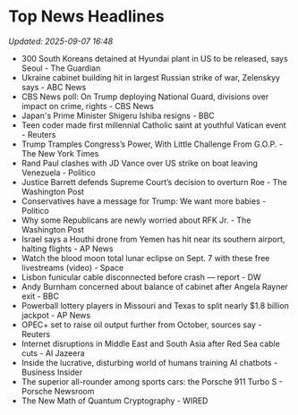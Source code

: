 # Top News Headlines

_Updated: 2025-09-07 16:48_

- 300 South Koreans detained at Hyundai plant in US to be released, says Seoul - The Guardian
- Ukraine cabinet building hit in largest Russian strike of war, Zelenskyy says - ABC News
- CBS News poll: On Trump deploying National Guard, divisions over impact on crime, rights - CBS News
- Japan's Prime Minister Shigeru Ishiba resigns - BBC
- Teen coder made first millennial Catholic saint at youthful Vatican event - Reuters
- Trump Tramples Congress’s Power, With Little Challenge From G.O.P. - The New York Times
- Rand Paul clashes with JD Vance over US strike on boat leaving Venezuela - Politico
- Justice Barrett defends Supreme Court’s decision to overturn Roe - The Washington Post
- Conservatives have a message for Trump: We want more babies - Politico
- Why some Republicans are newly worried about RFK Jr. - The Washington Post
- Israel says a Houthi drone from Yemen has hit near its southern airport, halting flights - AP News
- Watch the blood moon total lunar eclipse on Sept. 7 with these free livestreams (video) - Space
- Lisbon funicular cable disconnected before crash — report - DW
- Andy Burnham concerned about balance of cabinet after Angela Rayner exit - BBC
- Powerball lottery players in Missouri and Texas to split nearly $1.8 billion jackpot - AP News
- OPEC+ set to raise oil output further from October, sources say - Reuters
- Internet disruptions in Middle East and South Asia after Red Sea cable cuts - Al Jazeera
- Inside the lucrative, disturbing world of humans training AI chatbots - Business Insider
- The superior all-rounder among sports cars: the Porsche 911 Turbo S - Porsche Newsroom
- The New Math of Quantum Cryptography - WIRED